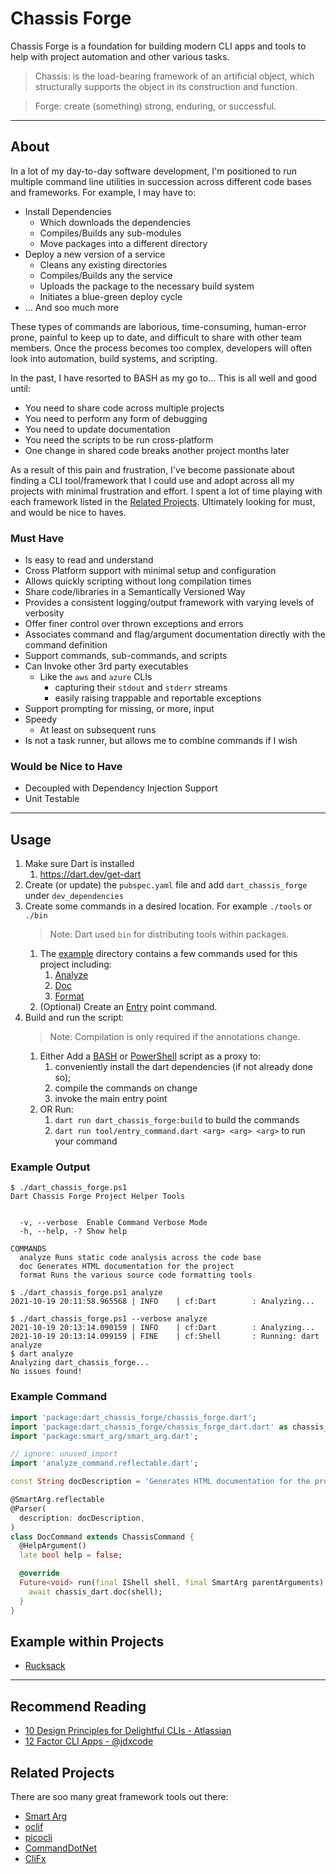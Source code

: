# Chassis Forge

Chassis Forge is a foundation for building modern CLI apps and tools to help with project automation and other various
tasks.

> Chassis: is the load-bearing framework of an artificial object, which structurally supports the object in its construction and function.

> Forge: create (something) strong, enduring, or successful.

***

## About

In a lot of my day-to-day software development, I'm positioned to run multiple command line utilities in succession
across different code bases and frameworks. For example, I may have to:

* Install Dependencies
    * Which downloads the dependencies
    * Compiles/Builds any sub-modules
    * Move packages into a different directory
* Deploy a new version of a service
    * Cleans any existing directories
    * Compiles/Builds any the service
    * Uploads the package to the necessary build system
    * Initiates a blue-green deploy cycle
* ... And soo much more

These types of commands are laborious, time-consuming, human-error prone, painful to keep up to date, and difficult to
share with other team members. Once the process becomes too complex, developers will often look into automation, build
systems, and scripting.

In the past, I have resorted to BASH as my go to... This is all well and good until:

* You need to share code across multiple projects
* You need to perform any form of debugging
* You need to update documentation
* You need the scripts to be run cross-platform
* One change in shared code breaks another project months later

As a result of this pain and frustration, I've become passionate about finding a CLI tool/framework that I could use and
adopt across all my projects with minimal frustration and effort. I spent a lot of time playing with each framework
listed in the [Related Projects](#related-projects). Ultimately looking for must, and would be nice to haves.

### Must Have

* Is easy to read and understand
* Cross Platform support with minimal setup and configuration
* Allows quickly scripting without long compilation times
* Share code/libraries in a Semantically Versioned Way
* Provides a consistent logging/output framework with varying levels of verbosity
* Offer finer control over thrown exceptions and errors
* Associates command and flag/argument documentation directly with the command definition
* Support commands, sub-commands, and scripts
* Can Invoke other 3rd party executables
    * Like the `aws` and `azure` CLIs
        * capturing their `stdout` and `stderr` streams
        * easily raising trappable and reportable exceptions
* Support prompting for missing, or more, input
* Speedy
    * At least on subsequent runs
* Is not a task runner, but allows me to combine commands if I wish

### Would be Nice to Have

* Decoupled with Dependency Injection Support
* Unit Testable

***

## Usage

1. Make sure Dart is installed
    1. <https://dart.dev/get-dart>
1. Create (or update) the `pubspec.yaml` file and add `dart_chassis_forge` under `dev_dependencies`
1. Create some commands in a desired location. For example `./tools` or `./bin`
   > Note: Dart used `bin` for distributing tools within packages.
    1. The [example](example/) directory contains a few commands used for this project including:
        1. [Analyze](example/analyze\_command.dart)
        1. [Doc](example/doc\_command.dart)
        1. [Format](example/format\_command.dart)
    1. (Optional) Create an [Entry](example/entry\_command.dart) point command.
1. Build and run the script:
   > Note: Compilation is only required if the annotations change.
    1. Either Add a [BASH](dart\_chassis\_forge.sh) or [PowerShell](dart\_chassis\_forge.ps1) script as a proxy to:
        1. conveniently install the dart dependencies (if not already done so);
        1. compile the commands on change
        1. invoke the main entry point
    1. OR Run:
        1. `dart run dart_chassis_forge:build` to build the commands
        1. `dart run tool/entry_command.dart <arg> <arg> <arg>` to run your command

### Example Output

```text
$ ./dart_chassis_forge.ps1
Dart Chassis Forge Project Helper Tools


  -v, --verbose  Enable Command Verbose Mode
  -h, --help, -? Show help

COMMANDS
  analyze Runs static code analysis across the code base
  doc Generates HTML documentation for the project
  format Runs the various source code formatting tools
```

```text
$ ./dart_chassis_forge.ps1 analyze
2021-10-19 20:11:58.965568 | INFO    | cf:Dart        : Analyzing...
```

```text
$ ./dart_chassis_forge.ps1 --verbose analyze
2021-10-19 20:13:14.090159 | INFO    | cf:Dart        : Analyzing...
2021-10-19 20:13:14.099159 | FINE    | cf:Shell       : Running: dart analyze
$ dart analyze
Analyzing dart_chassis_forge...
No issues found!
```

### Example Command

```dart
import 'package:dart_chassis_forge/chassis_forge.dart';
import 'package:dart_chassis_forge/chassis_forge_dart.dart' as chassis_dart;
import 'package:smart_arg/smart_arg.dart';

// ignore: unused_import
import 'analyze_command.reflectable.dart';

const String docDescription = 'Generates HTML documentation for the project';

@SmartArg.reflectable
@Parser(
  description: docDescription,
)
class DocCommand extends ChassisCommand {
  @HelpArgument()
  late bool help = false;

  @override
  Future<void> run(final IShell shell, final SmartArg parentArguments) async {
    await chassis_dart.doc(shell);
  }
}
```

## Example within Projects

* [Rucksack](https://github.com/axrs/dart\_rucksack.git)

***

## Recommend Reading

* [10 Design Principles for Delightful CLIs - Atlassian](https://blog.developer.atlassian.com/10-design-principles-for-delightful-clis/)
* [12 Factor CLI Apps - @jdxcode](https://medium.com/@jdxcode/12-factor-cli-apps-dd3c227a0e46)

## Related Projects

There are soo many great framework tools out there:

* [Smart Arg](https://github.com/jcowgar/smart\_arg)
* [oclif](https://oclif.io)
* [picocli](https://picocli.info)
* [CommandDotNet](https://commanddotnet.bilal-fazlani.com)
* [CliFx](https://github.com/Tyrrrz/CliFx)
